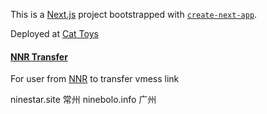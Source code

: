 This is a [Next.js](https://nextjs.org/) project bootstrapped with [`create-next-app`](https://github.com/vercel/next.js/tree/canary/packages/create-next-app).

Deployed at [Cat Toys](https://cat-toys.vercel.app/)

#### [NNR Transfer](https://cat-toys.vercel.app/nnr-transfer)
For user from [NNR](https://nnr.moe/?aff=8613) to transfer vmess link


ninestar.site 常州
ninebolo.info 广州